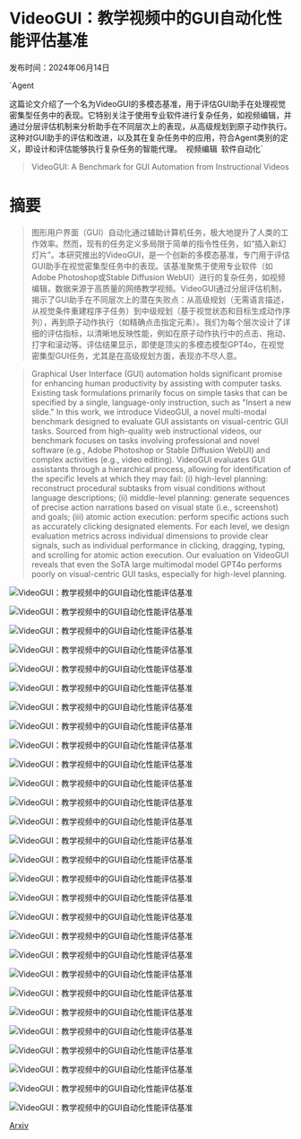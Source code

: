 # VideoGUI：教学视频中的GUI自动化性能评估基准

发布时间：2024年06月14日

`Agent

这篇论文介绍了一个名为VideoGUI的多模态基准，用于评估GUI助手在处理视觉密集型任务中的表现。它特别关注于使用专业软件进行复杂任务，如视频编辑，并通过分层评估机制来分析助手在不同层次上的表现，从高级规划到原子动作执行。这种对GUI助手的评估和改进，以及其在复杂任务中的应用，符合Agent类别的定义，即设计和评估能够执行复杂任务的智能代理。` `视频编辑` `软件自动化`

> VideoGUI: A Benchmark for GUI Automation from Instructional Videos

# 摘要

> 图形用户界面（GUI）自动化通过辅助计算机任务，极大地提升了人类的工作效率。然而，现有的任务定义多局限于简单的指令性任务，如“插入新幻灯片”。本研究推出的VideoGUI，是一个创新的多模态基准，专门用于评估GUI助手在视觉密集型任务中的表现。该基准聚焦于使用专业软件（如Adobe Photoshop或Stable Diffusion WebUI）进行的复杂任务，如视频编辑，数据来源于高质量的网络教学视频。VideoGUI通过分层评估机制，揭示了GUI助手在不同层次上的潜在失败点：从高级规划（无需语言描述，从视觉条件重建程序子任务）到中级规划（基于视觉状态和目标生成动作序列），再到原子动作执行（如精确点击指定元素）。我们为每个层次设计了详细的评估指标，以清晰地反映性能，例如在原子动作执行中的点击、拖动、打字和滚动等。评估结果显示，即使是顶尖的多模态模型GPT4o，在视觉密集型GUI任务，尤其是在高级规划方面，表现亦不尽人意。

> Graphical User Interface (GUI) automation holds significant promise for enhancing human productivity by assisting with computer tasks. Existing task formulations primarily focus on simple tasks that can be specified by a single, language-only instruction, such as "Insert a new slide." In this work, we introduce VideoGUI, a novel multi-modal benchmark designed to evaluate GUI assistants on visual-centric GUI tasks. Sourced from high-quality web instructional videos, our benchmark focuses on tasks involving professional and novel software (e.g., Adobe Photoshop or Stable Diffusion WebUI) and complex activities (e.g., video editing). VideoGUI evaluates GUI assistants through a hierarchical process, allowing for identification of the specific levels at which they may fail: (i) high-level planning: reconstruct procedural subtasks from visual conditions without language descriptions; (ii) middle-level planning: generate sequences of precise action narrations based on visual state (i.e., screenshot) and goals; (iii) atomic action execution: perform specific actions such as accurately clicking designated elements. For each level, we design evaluation metrics across individual dimensions to provide clear signals, such as individual performance in clicking, dragging, typing, and scrolling for atomic action execution. Our evaluation on VideoGUI reveals that even the SoTA large multimodal model GPT4o performs poorly on visual-centric GUI tasks, especially for high-level planning.

![VideoGUI：教学视频中的GUI自动化性能评估基准](../../../paper_images/2406.10227/x1.png)

![VideoGUI：教学视频中的GUI自动化性能评估基准](../../../paper_images/2406.10227/x2.png)

![VideoGUI：教学视频中的GUI自动化性能评估基准](../../../paper_images/2406.10227/x3.png)

![VideoGUI：教学视频中的GUI自动化性能评估基准](../../../paper_images/2406.10227/x4.png)

![VideoGUI：教学视频中的GUI自动化性能评估基准](../../../paper_images/2406.10227/x5.png)

![VideoGUI：教学视频中的GUI自动化性能评估基准](../../../paper_images/2406.10227/x7.png)

![VideoGUI：教学视频中的GUI自动化性能评估基准](../../../paper_images/2406.10227/x8.png)

![VideoGUI：教学视频中的GUI自动化性能评估基准](../../../paper_images/2406.10227/x9.png)

![VideoGUI：教学视频中的GUI自动化性能评估基准](../../../paper_images/2406.10227/x10.png)

![VideoGUI：教学视频中的GUI自动化性能评估基准](../../../paper_images/2406.10227/x11.png)

![VideoGUI：教学视频中的GUI自动化性能评估基准](../../../paper_images/2406.10227/x12.png)

![VideoGUI：教学视频中的GUI自动化性能评估基准](../../../paper_images/2406.10227/label_gui.png)

![VideoGUI：教学视频中的GUI自动化性能评估基准](../../../paper_images/2406.10227/x13.png)

![VideoGUI：教学视频中的GUI自动化性能评估基准](../../../paper_images/2406.10227/x14.png)

![VideoGUI：教学视频中的GUI自动化性能评估基准](../../../paper_images/2406.10227/x15.png)

![VideoGUI：教学视频中的GUI自动化性能评估基准](../../../paper_images/2406.10227/x16.png)

![VideoGUI：教学视频中的GUI自动化性能评估基准](../../../paper_images/2406.10227/x17.png)

![VideoGUI：教学视频中的GUI自动化性能评估基准](../../../paper_images/2406.10227/x18.png)

![VideoGUI：教学视频中的GUI自动化性能评估基准](../../../paper_images/2406.10227/videogui.jpg)

![VideoGUI：教学视频中的GUI自动化性能评估基准](../../../paper_images/2406.10227/x19.png)

![VideoGUI：教学视频中的GUI自动化性能评估基准](../../../paper_images/2406.10227/ppt17_final.jpg)

![VideoGUI：教学视频中的GUI自动化性能评估基准](../../../paper_images/2406.10227/ppt17_v.jpg)

![VideoGUI：教学视频中的GUI自动化性能评估基准](../../../paper_images/2406.10227/ppt17_full.png)

![VideoGUI：教学视频中的GUI自动化性能评估基准](../../../paper_images/2406.10227/ppt17_full_mid.png)

![VideoGUI：教学视频中的GUI自动化性能评估基准](../../../paper_images/2406.10227/ppt18_final.jpg)

![VideoGUI：教学视频中的GUI自动化性能评估基准](../../../paper_images/2406.10227/ppt18_v.png)

![VideoGUI：教学视频中的GUI自动化性能评估基准](../../../paper_images/2406.10227/ppt18_full.png)

![VideoGUI：教学视频中的GUI自动化性能评估基准](../../../paper_images/2406.10227/ppt18_full_mid.png)

[Arxiv](https://arxiv.org/abs/2406.10227)